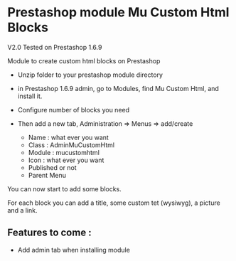 Prestashop module Mu Custom Html Blocks
===========================

V2.0
Tested on Prestashop 1.6.9

Module to create custom html blocks on Prestashop

- Unzip folder to your prestashop module directory
- in Prestashop 1.6.9 admin, go to Modules, find Mu Custom Html, and install it.
- Configure number of blocks you need

- Then add a new tab, Administration => Menus => add/create
    - Name : what ever you want
    - Class : AdminMuCustomHtml
    - Module : mucustomhtml
    - Icon : what ever you want
    - Published or not
    - Parent Menu

You can now start to add some blocks.

For each block you can add a title, some custom tet (wysiwyg), a picture and a link.


Features to come :
------------------

- Add admin tab when installing module
